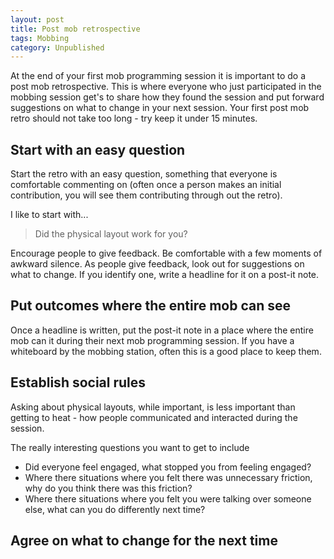 ```yaml
---
layout: post
title: Post mob retrospective
tags: Mobbing
category: Unpublished
---
```


At the end of your first mob programming session it is important to do a post mob retrospective. This is where everyone who just participated in the mobbing session get's to share how they found the session and put forward suggestions on what to change in your next session. Your first post mob retro should not take too long - try keep it under 15 minutes.

## Start with an easy question

Start the retro with an easy question, something that everyone is comfortable commenting on (often once a person makes an initial contribution, you will see them contributing through out the retro).

I like to start with...

> Did the physical layout work for you?

Encourage people to give feedback. Be comfortable with a few moments of awkward silence. As people give feedback, look out for suggestions on what to change. If you identify one, write a headline for it on a post-it note.

## Put outcomes where the entire mob can see

Once a headline is written, put the post-it note in a place where the entire mob can it during their next mob programming session. If you have a whiteboard by the mobbing station, often this is a good place to keep them. 

## Establish social rules

Asking about physical layouts, while important, is less important than getting to heat - how people communicated and interacted during the session.

The really interesting questions you want to get to include

- Did everyone feel engaged, what stopped you from feeling engaged?
- Where there situations where you felt there was unnecessary friction, why do you think there was this friction?
- Where there situations where you felt you were talking over someone else, what can you do differently next time?

## Agree on what to change for the next time 


